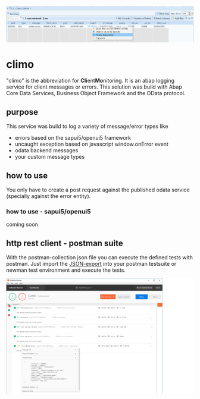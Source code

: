 ![error cds view](https://github.com/impnguyen/climo/blob/master/readmeMedia/errorCdsView.png)

# climo

"climo" is the abbreviation for **Cli**ent**Mo**nitoring. It is an abap logging service for client messages or errors. This solution was build with Abap Core Data Services, Business Object Framework and the OData protocol.

## purpose

This service was build to log a variety of message/error types like

- errors based on the sapui5/openui5 framework
- uncaught exception based on javascript window.onError event
- odata backend messages
- your custom message types

## how to use

You only have to create a post request against the published odata service (specially against the error entity).

### how to use - sapui5/openui5

coming soon

## http rest client - postman suite

With the postman-collection json file you can execute the defined tests with postman.
Just import the [JSON-export](https://github.com/impnguyen/climo/tree/dev/postman) into your postman testsuite or newman test environment and execute the tests.

![error cds view](https://github.com/impnguyen/climo/blob/master/readmeMedia/postmanTestSuite.png)
